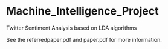 # Machine_Intelligence_Project
Twitter Sentiment Analysis based on LDA algorithms

See the referredpaper.pdf and paper.pdf for more information.  
